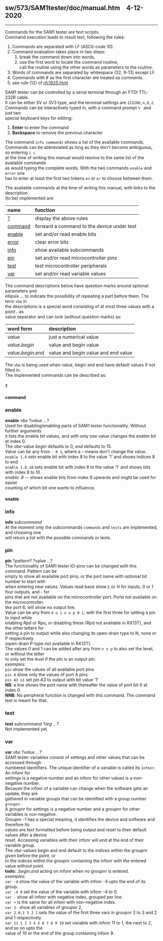 ## sw/573/SAM1tester/doc/manual.htm ` ` 4-12-2020 
___
Commands for the SAM1 tester are text scripts.  
Command execution leads to result text, following the rules:
1. Commands are separated with LF (ASCII-code 10).
2. Command evaluation takes place in two steps:
   1. break the command down into words,
   1. use the first word to locate the command routine,  
      call the routine using the other words as parameters to the routine.
3. Words of commands are separated by whitespace (32, 9-13) except LF.
10. Commands with # as the first character are treated as comments.
12. see rule (12) of [rfc1925.html](https://tools.ietf.org/html/rfc1925)

SAM1 tester can be controlled by a serial terminal through an FTDI TTL-232R cable.  
It can be either 5V or 3V3 type, and the terminal settings are `115200,n,8,2`.  
Commands can be interactively typed in, with a command prompt `% ` and just two  
special keyboard keys for editing:
1. __Enter__ to enter the command
2. __Backspace__ to remove the previous character

The command `info commands` shows a list of the available commands.  
Commands can be abbreviated as long as they don't become ambiguous, so entering `i c`  
at the time of writing this manual would resolve to the same list of the available commands  
as would typing the complete words. With the two commands `enable` and `error` one  
has to enter at least the first two tokens `en` or `er` to choose between them.

The available commands at the time of writing this manual, with links to the description  
(to be) implemented are:

name   |function
:---|:---
[?](#help)         |display the above rules
[command](#command)|forward a command to the device under test
[enable](#enable)  |set and/or read enable bits
[error](#error)    |clear error bits
[info](#info)      |show available subcommands
[pin](#pin)        |set and/or read microcontroller pins
[test](#test)      |test microcontroller peripherals
[var](#var)         |set and/or read variable values

The command descriptions below have question marks around optional parameters and  
ellipsis ... to indicate the possibility of repeating a part before them. The term `vbe` in  
the descriptions is a special word consisting of at most three values with a point __.__ as  
value separator and can look (without question marks) as:

word form|description
:---|:---
*value*|just a numerical value
*value*__.__*begin*|value and begin value
*value*__.__*begin*__.__*end*|value and begin value and end value  

The `vbe` is being used when value, begin and end have default values if not filled in.  
The implemented commands can be described as:

<a name="help"></a>
#### ?

<a name="command"></a>
#### command

<a name="enable"></a>
### enable
__enable__ *vbe* ?*value ...*?  
Used for disabling/enabling parts of SAM1 tester functionality. Without further arguments  
it lists the enable bit values, and with only one value changes the enable bit at index 0.  
The *vbe*-value *begin* defaults to 0, *end* defaults to 15.  
Value can be any from `- 0 1`, where a - means don't change the value.  
`enable 1.8` sets enable bit with index 8 to the value '1' and shows indices 8 to end.  
`enable 1.8.10` sets enable bit with index 8 to the value '1' and shows bits with index 8 to 10.  
*enable .8* -- shows enable bits from index 8 upwards and might be used for easier  
 counting of which bit one wants to influence.


<a name="error"></a>
#### enable


<a name="info"></a>
### info
__info__ *subcommand*  
At the moment only the subcommands `commands` and `tests` are implemented, and choosing one  
will return a list with the possible commands or tests.

<a name="pin"></a>
### pin
__pin__ ?*pattern*? ?value ...?  
The functionality of SAM1 tester IO-pins can be changed with this command. Pattern can be  
empty to show all available port pins, or the port name with optional bit number to start with  
when entering new values. Values read back  show L or H for inputs, 0 or 1 four outputs, and - for  
pins that are not available on the microcontroller port. Ports not available on the microcontroller,  
like port 6, will show no output line.  
Value can be any from `d u i n o p 0 1`, with the first three for setting a pin to input while  
enabling Rpd or Rpu, or disabling these (Rpd not available in RX13T), and the other letters for  
setting a pin to output while also changing its open-drain type to N, none or P respectively  
(open-drain P-type not available in RX13T).  
The values 0 and 1 can be added after any from `n o p` to also set the level, or without the letter  
to only set the level if the pin is an output pin.  
*examples:*  
`pin` show the values of all available port pins  
`pin A` show only the values of port A pins  
`pin A3 o1` set pin A3 to output with bit value '1'  
__NB__: a line shows the port name with thereafter the value of port bit 0 at index 0.  
__NNB__: No peripheral function is changed with this command. The command test is meant for that.  


<a name="test"></a>
### test
__test__ *subcommand* ?*arg ...*?  
Not implemented yet.

<a name="var"></a>
### var
__var__ *vbe* ?*value ...*?  
SAM1 tester variables consist of settings and other values that can be accessed through  
numbered identifiers. The unique identifier of a variable is called its `infonr`. An infonr for  
settings is a negative number and an infonr for other values is a non-negative number.  
Because the infonr of a variable can change when the software gets an update, they are  
gathered in variable groups that can be identified with a group number `groupnr`.  
A groupnr for settings is a negative number and a groupnr for other variables is non-negative.  
Groupnr -1 has a special meaning, it identifies the device and software and therefore its  
values are text formatted before being output and reset to their default values after a device  
reset. Accessing variables with their infonr will end at the end of their variable group.  
The *vbe*-values begin and end default to the indices within the groupnr given before the point, or  
to the indices within the groupnr containing the infonr with the entered value without point.  
__todo:__ __.__*begin*__.__*end* acting on infonr when no groupnr is entered.  
*examples:*  
`var -4` show the value of the variable with infonr -4 upto the end of its group.  
`var -4 0` set the value of the variable with infonr -4 to 0.  
`var -` show all infonr with negative index, grouped per line.  
`var +` is the same for all infonr with non-negative index.  
`var 2.` show all variables of groupnr 2,  
`var 2.0.1 3 2 1` sets the value of the first three vars in groupnr 2 to 3 and 2 and 1 respectively.  
`var 11 1 2 3 4 5 6 7 8 9 10` set variable with infonr 11 to 1, the next to 2, and so on upto the  
value of 10 or the end of the group containing infonr 9.  
